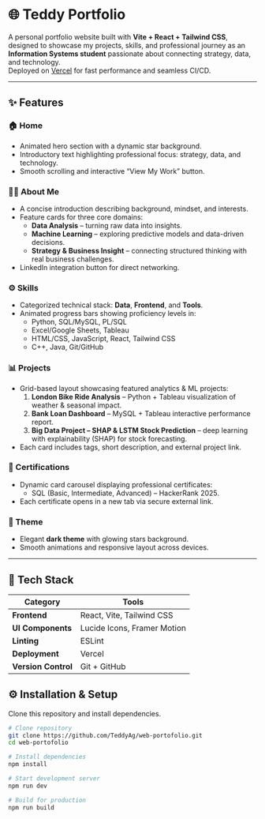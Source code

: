 # 🌐 Teddy Portfolio

A personal portfolio website built with **Vite + React + Tailwind CSS**, designed to showcase my projects, skills, and professional journey as an **Information Systems student** passionate about connecting strategy, data, and technology.  
Deployed on [Vercel](https://vercel.com) for fast performance and seamless CI/CD.

---



## ✨ Features

### 🏠 Home
- Animated hero section with a dynamic star background.
- Introductory text highlighting professional focus: strategy, data, and technology.
- Smooth scrolling and interactive “View My Work” button.

### 👨‍💻 About Me
- A concise introduction describing background, mindset, and interests.
- Feature cards for three core domains:
  - **Data Analysis** – turning raw data into insights.
  - **Machine Learning** – exploring predictive models and data-driven decisions.
  - **Strategy & Business Insight** – connecting structured thinking with real business challenges.
- LinkedIn integration button for direct networking.

### ⚙️ Skills
- Categorized technical stack: **Data**, **Frontend**, and **Tools**.
- Animated progress bars showing proficiency levels in:
  - Python, SQL/MySQL, PL/SQL
  - Excel/Google Sheets, Tableau
  - HTML/CSS, JavaScript, React, Tailwind CSS
  - C++, Java, Git/GitHub

### 📊 Projects
- Grid-based layout showcasing featured analytics & ML projects:
  1. **London Bike Ride Analysis** – Python + Tableau visualization of weather & seasonal impact.
  2. **Bank Loan Dashboard** – MySQL + Tableau interactive performance report.
  3. **Big Data Project – SHAP & LSTM Stock Prediction** – deep learning with explainability (SHAP) for stock forecasting.
- Each card includes tags, short description, and external project link.

### 🏅 Certifications
- Dynamic card carousel displaying professional certificates:
  - SQL (Basic, Intermediate, Advanced) – HackerRank 2025.
- Each certificate opens in a new tab via secure external link.

### 🌙 Theme
- Elegant **dark theme** with glowing stars background.
- Smooth animations and responsive layout across devices.

---

## 🧱 Tech Stack

| Category | Tools |
|-----------|-------|
| **Frontend** | React, Vite, Tailwind CSS |
| **UI Components** | Lucide Icons, Framer Motion |
| **Linting** | ESLint |
| **Deployment** | Vercel |
| **Version Control** | Git + GitHub |

## ⚙️ Installation & Setup

Clone this repository and install dependencies.

```bash
# Clone repository
git clone https://github.com/TeddyAg/web-portofolio.git
cd web-portofolio

# Install dependencies
npm install

# Start development server
npm run dev

# Build for production
npm run build
